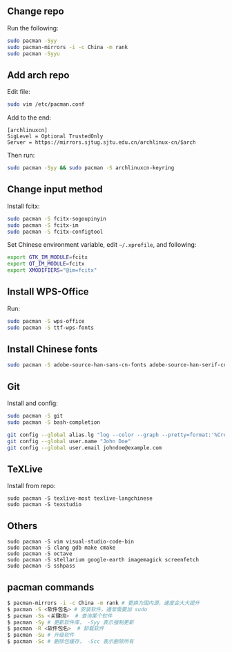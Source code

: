 ## Change repo

Run the following:

```bash
sudo pacman -Syy
sudo pacman-mirrors -i -c China -m rank
sudo pacman -Syyu
```

## Add arch repo

Edit file:

```bash
sudo vim /etc/pacman.conf
```

Add to the end:

```
[archlinuxcn]
SigLevel = Optional TrustedOnly
Server = https://mirrors.sjtug.sjtu.edu.cn/archlinux-cn/$arch
```

Then run:

```bash
sudo pacman -Syy && sudo pacman -S archlinuxcn-keyring
```

## Change input method

Install fcitx:

```bash
sudo pacman -S fcitx-sogoupinyin
sudo pacman -S fcitx-im
sudo pacman -S fcitx-configtool
```

Set Chinese environment variable, edit `~/.xprofile`, and following:

```bash
export GTK_IM_MODULE=fcitx
export QT_IM_MODULE=fcitx
export XMODIFIERS="@im=fcitx"
```

## Install WPS-Office

Run:

```bash
sudo pacman -S wps-office
sudo pacman -S ttf-wps-fonts
```

## Install Chinese fonts

```bash
sudo pacman -S adobe-source-han-sans-cn-fonts adobe-source-han-serif-cn-fonts
```

## Git

Install and config:

```bash
sudo pacman -S git
sudo pacman -S bash-completion

git config --global alias.lg "log --color --graph --pretty=format:'%Cred%h%Creset -%C(yellow)%d%Creset %s %Cgreen(%cr) %C(bold blue)<%an>%Creset' --abbrev-commit"
git config --global user.name "John Doe"
git config --global user.email johndoe@example.com
```

## TeXLive

Install from repo:

```
sudo pacman -S texlive-most texlive-langchinese
sudo pacman -S texstudio
```

## Others

```
sudo pacman -S vim visual-studio-code-bin
sudo pacman -S clang gdb make cmake
sudo pacman -S octave
sudo pacman -S stellarium google-earth imagemagick screenfetch
sudo pacman -S sshpass
```

## pacman commands

```bash
$ pacman-mirrors -i -c China -m rank # 更换为国内源，速度会大大提升
$ pacman -S <软件包名> # 安装软件，通常需要加 sudo
$ pacman -Ss <关键词>  # 查询某个软件
$ pacman -Sy # 更新软件库， -Syy 表示强制更新
$ pacman -R <软件包名>  # 卸载软件
$ pacman -Su # 升级软件
$ pacman -Sc # 删除包缓存， -Scc 表示删除所有
```
